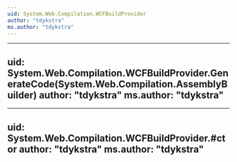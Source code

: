 ```yaml
---
uid: System.Web.Compilation.WCFBuildProvider
author: "tdykstra"
ms.author: "tdykstra"
---
```


---
uid: System.Web.Compilation.WCFBuildProvider.GenerateCode(System.Web.Compilation.AssemblyBuilder)
author: "tdykstra"
ms.author: "tdykstra"
---

---
uid: System.Web.Compilation.WCFBuildProvider.#ctor
author: "tdykstra"
ms.author: "tdykstra"
---
